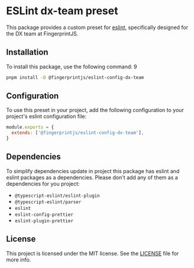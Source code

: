 # ESLint dx-team preset

This package provides a custom preset
for [eslint](https://github.com/eslint/eslint), specifically designed
for the DX team at FingerprintJS.

## Installation

To install this package, use the following command:
9

```bash
pnpm install -D @fingerprintjs/eslint-config-dx-team
```

## Configuration

To use this preset in your project, add the following configuration to your project's eslint configuration file:

```js
module.exports = {
  extends: ['@fingerprintjs/eslint-config-dx-team'],
}
```

## Dependencies

To simplify dependencies update in project this package has eslint and eslint packages as a dependencies.
Please don't add any of them as a dependencies for you project:

- `@typescript-eslint/eslint-plugin`
- `@typescript-eslint/parser`
- `eslint`
- `eslint-config-prettier`
- `eslint-plugin-prettier`

## License

This project is licensed under the MIT license. See
the [LICENSE](https://github.com/fingerprintjs/dx-team-toolkit/blob/main/LICENSE) file for more info.
